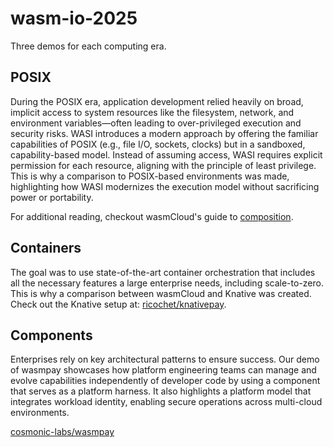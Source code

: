 # wasm-io-2025

Three demos for each computing era. 

## POSIX

During the POSIX era, application development relied heavily on broad, implicit access to system resources like the filesystem, network, and environment variables—often leading to over-privileged execution and security risks. WASI introduces a modern approach by offering the familiar capabilities of POSIX (e.g., file I/O, sockets, clocks) but in a sandboxed, capability-based model. Instead of assuming access, WASI requires explicit permission for each resource, aligning with the principle of least privilege. This is why a comparison to POSIX-based environments was made, highlighting how WASI modernizes the execution model without sacrificing power or portability.

For additional reading, checkout wasmCloud's guide to [composition](https://wasmcloud.com/docs/concepts/linking-components/linking-at-build/#example-composition).

## Containers

The goal was to use state-of-the-art container orchestration that includes all the necessary features a large enterprise needs, including scale-to-zero. This is why a comparison between wasmCloud and Knative was created. Check out the Knative setup at: [ricochet/knativepay](github.com/ricochet/knativepay).

## Components

Enterprises rely on key architectural patterns to ensure success. Our demo of wasmpay showcases how platform engineering teams can manage and evolve capabilities independently of developer code by using a component that serves as a platform harness. It also highlights a platform model that integrates workload identity, enabling secure operations across multi-cloud environments.

[cosmonic-labs/wasmpay](github.com/cosmonic-labs/wasmpay)
